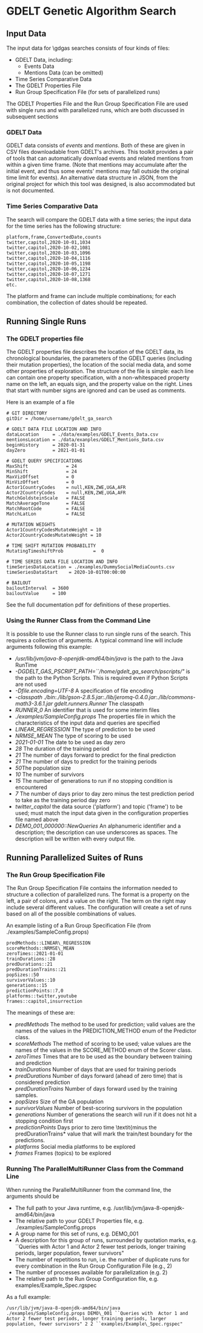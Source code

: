 # GDELT Genetic Algorithm Search

## Input Data
The input data for \gdgas searches consists of four kinds of files:

* GDELT Data, including:
   * Events Data
   * Mentions Data (can be omitted)
* Time Series Comparative Data
* The GDELT Properties File
* Run Group Specification File (for sets of parallelized runs)

The GDELT Properties File and the Run Group Specification File are used with single runs and with parallelized runs, which are both discussed in subsequent sections

### GDELT Data
GDELT data consists of *events* and *mentions*. Both of these are given in CSV files downloadable from GDELT's archives. This toolkit provides a pair of tools that can automatically download events and related mentions from within a given time frame. (Note that mentions may accumulate after the initial event, and thus some events' mentions may fall outside the original time limit for events). An alternative data structure in JSON, from the original project for which this tool was designed, is also accommodated but is not documented.

### Time Series Comparative Data
The search will compare the GDELT data with a time series; the input data for the time series has the following structure:

```
platform,frame,ConvertedDate,counts
twitter,capitol,2020-10-01,1034
twitter,capitol,2020-10-02,1081
twitter,capitol,2020-10-03,1096
twitter,capitol,2020-10-04,1116
twitter,capitol,2020-10-05,1198
twitter,capitol,2020-10-06,1234
twitter,capitol,2020-10-07,1271
twitter,capitol,2020-10-08,1368
etc.
```

The platform and frame can include multiple combinations; for each combination, the collection of dates should be repeated.


## Running Single Runs

### The GDELT properties file

The GDELT properties file describes the location of the GDELT data, its chronological boundaries, the parameters of the GDELT queries (including their mutation properties), the location of the social media data, and some other properties of exploration. The structure of the file is simple: each line can contain one property specification, with a non-whitespaced property name on the left, an equals sign, and the property value on the right. Lines that start with number signs are ignored and can be used as comments.

Here is an example of a file

```
# GIT DIRECTORY
gitDir = /home/username/gdelt_ga_search

# GDELT DATA FILE LOCATION AND INFO
dataLocation     = ./data/examples/GDELT_Events_Data.csv
mentionsLocation = ./data/exanples/GDELT_Mentions_Data.csv
beginHistory     = 2020-01-31
dayZero          = 2021-01-01  

# GDELT QUERY SPECIFICATIONS
MaxShift              = 24
MinShift              = 24
MaxVizOffset          = 0
MinVizOffset          = 0
Actor1CountryCodes    = null,KEN,ZWE,UGA,AFR
Actor2CountryCodes    = null,KEN,ZWE,UGA,AFR
MatchGoldsteinScale   = FALSE
MatchAverageTone      = FALSE
MatchRootCode         = FALSE
MatchLatLon           = FALSE

# MUTATION WEIGHTS
Actor1CountryCodesMutateWeight = 10
Actor2CountryCodesMutateWeight = 10

# TIME SHIFT MUTATION PROBABILITY
MutatingTimeshiftProb           =  0

# TIME SERIES DATA FILE LOCATION AND INFO
timeSeriesDataLocation = ./examples/DummySocialMediaCounts.csv
timeSeriesDataStart    = 2020-10-01T00:00:00

# BAILOUT
bailoutInterval  = 3600
bailoutValue     = 100
```

See the full documentation pdf for definitions of these properties.

### Using the Runner Class from the Command Line

It is possible to use the Runner class to run single runs of the search. This requires a collection of arguments. A typical command line will include arguments following this example:


* */usr/lib/jvm/java-8-openjdk-amd64/bin/java* is the path to the Java RunTime
* *-DGDELT\_GAS\_PSCRIPT\_PATH=``/home/gdelt\_ga\_search/pscripts/"*  is the path to the Python Scripts. This is required even if Python Scripts are not used
* *-Dfile.encoding=UTF-8* A specification of file encoding
* *-classpath ./bin:./lib/gson-2.8.5.jar:./lib/jeromq-0.4.0.jar:./lib/commons-math3-3.6.1.jar gdelt.runners.Runner* The classpath
* *RUNNER\_0* An identifier that is used for some interim files
* *./examples/SampleConfig.props* The properties file in which the characteristics of the input data and queries are specified
* *LINEAR\_REGRESSION* The type of prediction to be used
* *NRMSE\_MEAN* The type of scoring to be used
* *2021-01-01* The date to be used as day zero
* *28* The duration of the training period
* *21* The number of days forward to predict for the final prediction
* *21* The number of days to predict for the training periods
* *50*The population size
* *10* The number of survivors
* *15* The number of generations to run if no stopping condition is encountered
* *7* The number of days prior to day zero minus the test prediction period to take as the training period day zero
* *twitter\_capitol* the data source ('platform') and topic ('frame') to be used; must match the input data given in the configuration properties file named above 
* *DEMO\_001\_000000::NewQueries* An alphanumeric identifier and a description; the description can use underscores as spaces. The description will be written with every output file.

## Running Parallelized Suites of Runs

### The Run Group Specification File

The Run Group Specification File contains the information needed to structure a collection of parallelized runs. The format is a property on the left, a pair of colons, and a value on the right. The term on the right may include several different values. The configuration will create a set of runs based on all of the possible combinations of values.

An example listing of a Run Group Specification File (from ./examples/SampleConfig.props)

```
predMethods::LINEAR\_REGRESSION
scoreMethods::NRMSE\_MEAN
zeroTimes::2021-01-01
trainDurations::28
predDurations::21
predDurationTrains::21
popSizes::50
survivorValues::10
generations::15
predictionPoints::7,0
platforms::twitter,youtube
frames::capitol,insurrection
```

The meanings of these are:


* *predMethods* The method to be used for prediction; valid values are the names of the values in the PREDICTION\_METHOD enum of the Predictor class.
* *scoreMethods* The method of scoring to be used; value values are the names of the values in the SCORE\_METHOD enum of the Scorer class.
* *zeroTimes* Times that are to be used as the boundary between training and prediction
* *trainDurations* Number of days that are used for training periods
* *predDurations* Number of days forward (ahead of zero time) that is considered prediction
* *predDurationTrains* Number of days forward used by the training samples. 
* *popSizes* Size of the GA population
* *survivorValues* Number of best-scoring survivors in the population
* *generations* Number of generations the search will run if it does not hit a stopping condition first
* *predictionPoints* Days prior to zero time \textit{minus the predDurationTrains* value that will mark the train/test boundary for the predictions.
* *platforms* Social media platforms to be explored
* *frames* Frames (topics) to be explored

### Running The ParallelMultiRunner Class from the Command Line

When running the ParallelMultiRunner from the command line, the arguments should be

* The full path to your Java runtime, e.g. /usr/lib/jvm/java-8-openjdk-amd64/bin/java 
* The relative path to your GDELT Properties file, e.g. ./examples/SampleConfig.props 
* A group name for this set of runs, e.g. DEMO\_001 
* A description for this group of runs, surrounded by quotation marks, e.g. ``Queries with  Actor 1 and Actor 2 fewer test periods, longer training periods, larger population, fewer survivors"
* The number of repetitions to run, i.e. the number of duplicate runs for every combination in the Run Group Configuration File (e.g., 2)
* The number of processes available for parallelization (e.g. 2)
* The relative path to the Run Group Configuration file, e.g. examples/Example\_Spec.rgspec


As a full example:
```
/usr/lib/jvm/java-8-openjdk-amd64/bin/java ./examples/SampleConfig.props DEMO\_001 ``Queries with  Actor 1 and Actor 2 fewer test periods, longer training periods, larger population, fewer survivors" 2 2 ``examples/Example\_Spec.rgspec"
```

